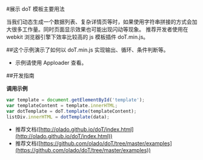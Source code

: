 #展示 doT 模板主要用法

当我们动态生成一个数据列表、复杂详情页等时，如果使用字符串拼接的方式会加大很多工作量。同时页面显示效果也可能出现闪动等现象。
推荐开发者使用在 webkit 浏览器引擎下效率比较高的 js 模板插件 doT.min.js。

##这个示例演示了如何以 doT.min.js 实现输出、循环、条件判断等。
* 示例请使用 Apploader 查看。

##开发指南

**调用示例**

```js
var template = document.getElementById('template');
var templateContent = template.innerHTML;
var dotTemplate = doT.template(templateContent);
listDiv.innerHTML = dotTemplate(data);
```

* 推荐文档([http://olado.github.io/doT/index.html](http://olado.github.io/doT/index.html))
* 推荐文档([https://github.com/olado/doT/tree/master/examples](https://github.com/olado/doT/tree/master/examples))

